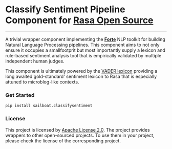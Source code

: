 # Classify Sentiment Pipeline Component for [Rasa Open Source](https://github.com/rasahq/rasa)

-----

A trivial wrapper component implementing the **[Forte](https://github.com/asyml/forte)** NLP toolkit for building Natural Language Processing pipelines. This component aims to not only ensure it occupies a smallfootprit but most importantly supply a lexicon and rule-based sentiment analysis tool that is empirically validated by multiple independent human judges. 

This component is ultimately powered by the [VADER lexicon](https://github.com/cjhutto/vaderSentiment) providing a long awaited'gold-standard' sentiment lexicon to Rasa that is especially attuned to microblog-like contexts.

### Get Started

```shell
pip install sailboat.classifysentiment
```

### License

This project is licensed by [Apache License 2.0](./LICENSE). The project provides wrappers to other open-sourced projects. To use them in your project, please check the license of the corresponding project.


